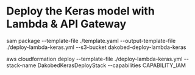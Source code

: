 
# Deploy the Keras model with Lambda & API Gateway

sam package --template-file ./template.yaml --output-template-file ./deploy-lambda-keras.yml --s3-bucket dakobed-deploy-lambda-keras

aws cloudformation deploy --template-file ./deploy-lambda-keras.yml  --stack-name DakobedKerasDeployStack --capabilities CAPABILITY_IAM
